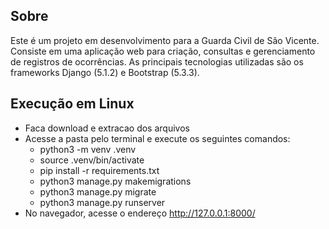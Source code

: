 ## Sobre
Este é um projeto em desenvolvimento para a Guarda Civil de São Vicente. 
Consiste em uma aplicação web para criação, consultas e gerenciamento de registros de ocorrências.
As principais tecnologias utilizadas são os frameworks Django (5.1.2) e Bootstrap (5.3.3).

## Execução em Linux
- Faca download e extracao dos arquivos
- Acesse a pasta pelo terminal e execute os seguintes comandos:
     - python3 -m venv .venv
     - source .venv/bin/activate
     - pip install -r requirements.txt
     - python3 manage.py makemigrations
     - python3 manage.py migrate
     - python3 manage.py runserver
- No navegador, acesse o endereço http://127.0.0.1:8000/
